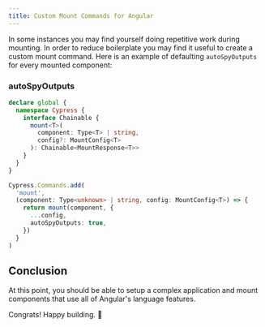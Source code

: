 ```yaml
---
title: Custom Mount Commands for Angular
---
```


In some instances you may find yourself doing repetitive work during mounting.
In order to reduce boilerplate you may find it useful to create a custom mount
command. Here is an example of defaulting `autoSpyOutputs` for every mounted
component:

### autoSpyOutputs

<code-group>
<code-block label="support/component.ts" active>

```ts
declare global {
  namespace Cypress {
    interface Chainable {
      mount<T>(
        component: Type<T> | string,
        config?: MountConfig<T>
      ): Chainable<MountResponse<T>>
    }
  }
}

Cypress.Commands.add(
  'mount',
  (component: Type<unknown> | string, config: MountConfig<T>) => {
    return mount(component, {
      ...config,
      autoSpyOutputs: true,
    })
  }
)
```

</code-block>
</code-group>

## Conclusion

At this point, you should be able to setup a complex application and mount
components that use all of Angular's language features.

Congrats! Happy building. 🎉

<NavGuide prev="/guides/component-testing/slots-angular" />
